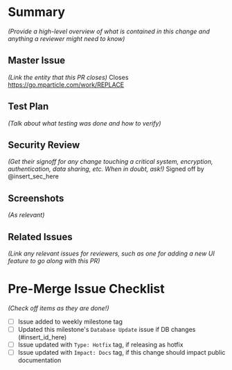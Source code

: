# Summary
_(Provide a high-level overview of what is contained in this change and anything a reviewer might need to know)_

## Master Issue
_(Link the entity that this PR closes)_
Closes https://go.mparticle.com/work/REPLACE

## Test Plan
_(Talk about what testing was done and how to verify)_

## Security Review
_(Get their signoff for any change touching a critical system, encryption, authentication, data sharing, etc. When in doubt, ask!)_
Signed off by @insert_sec_here

## Screenshots
_(As relevant)_

## Related Issues
_(Link any relevant issues for reviewers, such as one for adding a new UI feature to go along with this PR)_

# Pre-Merge Issue Checklist
_(Check off items as they are done!)_
- [ ] Issue added to weekly milestone tag
- [ ] Updated this milestone's `Database Update` issue if DB changes (#insert_id_here)
- [ ] Issue updated with `Type: Hotfix` tag, if releasing as hotfix
- [ ] Issue updated with `Impact: Docs` tag, if this change should impact public documentation
